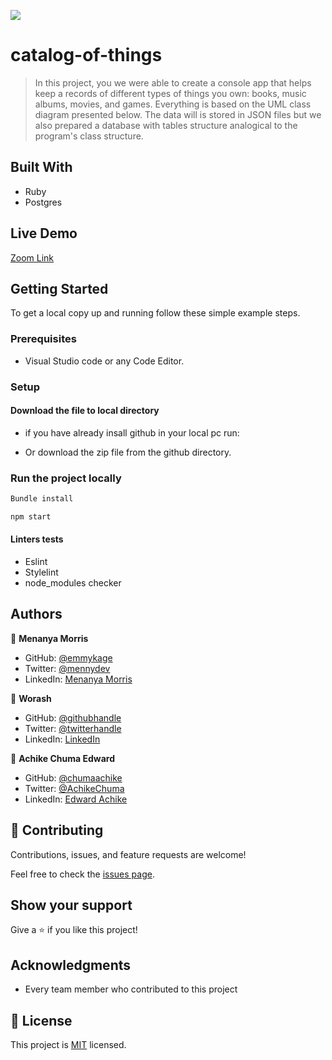 ![](https://img.shields.io/badge/Microverse-blueviolet)

# catalog-of-things

> In this project, you we were able to create a console app that helps keep a records of different types of things you own: books, music albums, movies, and games. Everything is based on the UML class diagram presented below. The data will is stored in JSON files but we also prepared a database with tables structure analogical to the program's class structure.


## Built With

- Ruby
- Postgres

## Live Demo

[Zoom Link](https://drive.google.com/file/d/1dF1iKmK0LAE-8cjJ3KiQCzaP99gX8eKZ/view?usp=sharing)

## Getting Started

To get a local copy up and running follow these simple example steps.

### Prerequisites

- Visual Studio code or any Code Editor.

### Setup

#### Download the file to local directory

- if you have already insall github in your local pc run:

- Or download the zip file from the github directory.

### Run the project locally

```sh
Bundle install
```

```sh
npm start
```

#### Linters tests

- Eslint
- Stylelint
- node_modules checker

## Authors

👤 **Menanya Morris**

- GitHub: [@emmykage](https://github.com/Emmykage)
- Twitter: [@mennydev](https://twitter.com/mennydev)
- LinkedIn: [Menanya Morris](https://www.linkedin.com/in/morris-menanya)


👤 **Worash**

- GitHub: [@githubhandle](https://github.com/worashf)
- Twitter: [@twitterhandle](https://twitter.com/WorashAboche)
- LinkedIn: [LinkedIn](https://www.linkedin.com/in/worash-abocherugn/)

👤 **Achike Chuma Edward**

- GitHub: [@chumaachike](https://github.com/chumaachike)
- Twitter: [@AchikeChuma](https://twitter.com/AchikeChuma)
- LinkedIn: [Edward Achike](https://www.linkedin.com/in/edwardachike/)



## 🤝 Contributing

Contributions, issues, and feature requests are welcome!

Feel free to check the [issues page](../../issues/).

## Show your support

Give a ⭐️ if you like this project!

## Acknowledgments

- Every team member who contributed to this project


## 📝 License

This project is [MIT](./MIT.md) licensed.

